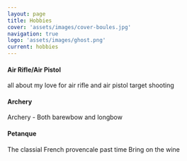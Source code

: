 ```yaml
---
layout: page
title: Hobbies
cover: 'assets/images/cover-boules.jpg'
navigation: true
logo: 'assets/images/ghost.png'
current: hobbies
---
```



#### Air Rifle/Air Pistol

all about my love for air rifle and air pistol target shooting


#### Archery

Archery - Both barewbow and longbow

#### Petanque

The classial French provencale past time
Bring on the wine

